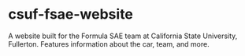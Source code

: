 # csuf-fsae-website
A website built for the Formula SAE team at California State University, Fullerton. Features information about the car, team, and more.
